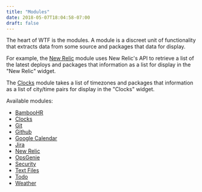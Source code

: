 ```yaml
---
title: "Modules"
date: 2018-05-07T18:04:58-07:00
draft: false
---
```


The heart of WTF is the modules. A module is a discreet unit of
functionality that extracts data from some source and packages that data
for display.

For example, the <a href="/posts/modules/newrelic">New Relic</a> module
uses New Relic's API to retrieve a list of the latest deploys and
packages that information as a list for display in the "New Relic"
widget.

The <a href="/posts/modules/clocks">Clocks</a> module takes a list of
timezones and packages that information as a list of city/time pairs for
display in the "Clocks" widget.

Available modules:

<ul class="list-bare">
  <li><a href="/posts/modules/bamboohr">BambooHR</a>
  <li><a href="/posts/modules/clocks">Clocks</a>
  <li><a href="/posts/modules/git" class="disabled">Git</a>
  <li><a href="/posts/modules/github" class="disabled">Github</a>
  <li><a href="/posts/modules/gcal" class="disabled">Google Calendar</a>
  <li><a href="/posts/modules/jira" class="disabled">Jira</a>
  <li><a href="/posts/modules/newrelic" class="disabled">New Relic</a>
  <li><a href="/posts/modules/opsgenie" class="disabled">OpsGenie</a>
  <li><a href="/posts/modules/security">Security</a>
  <li><a href="/posts/modules/textfiles" class="disabled">Text Files</a>
  <li><a href="/posts/modules/todo" class="disabled">Todo</a>
  <li><a href="/posts/modules/weather" class="disabled">Weather</a>
</ul>

